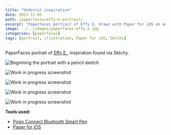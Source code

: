 ```yaml
---
title: "Undercut inspiration"
date: 2013-12-05
path: /paperfaces/effy-e-portrait/
excerpt: "PaperFaces portrait of Effy E. drawn with Paper for iOS on an iPad."
image: ../../images/paperfaces-effy-e.jpg
categories: [paperfaces]
tags: [portrait, illustration, Paper for iOS, Sktchy]
---
```


PaperFaces portrait of [Effy E.](https://sktchy.com/FH2qnD), inspiration found via Sktchy.

![Beginning the portrait with a pencil sketch](../../images/paperfaces-effy-e-process-1-lg.jpg)

![Work in progress screenshot](../../images/paperfaces-effy-e-process-2-lg.jpg)

![Work in progress screenshot](../../images/paperfaces-effy-e-process-3-lg.jpg)

![Work in progress screenshot](../../images/paperfaces-effy-e-process-4-lg.jpg)

![Work in progress screenshot](../../images/paperfaces-effy-e-process-5-lg.jpg)

**Tools used:**

- [Pogo Connect Bluetooth Smart Pen](https://www.amazon.com/gp/product/B009K448L4/ref=as_li_ss_tl?ie=UTF8&camp=1789&creative=390957&creativeASIN=B009K448L4&linkCode=as2&tag=mademist-20)
- [Paper for iOS](https://paper.bywetransfer.com/)
